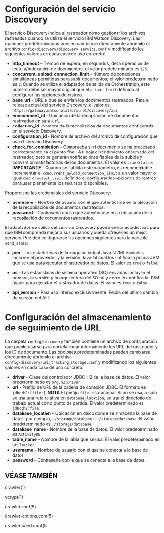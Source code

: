 # Configuración del servicio Discovery
El servicio Discovery indica al rastreador cómo gestionar los archivos rastreados cuando se utiliza el servicio IBM Watson Discovery. Las opciones predeterminadas pueden cambiarse directamente abriendo el archivo `config/discovery/discovery_service.conf` y modificando los siguientes valores en cada caso de uso concreto:

*  **http_timeout** – Tiempo de espera, en segundos, de la operación de lectura/indexación de documentos; el valor predeterminado es `125`.
*  **concurrent_upload_connection_limit** - Número de conexiones simultáneas permitidas para subir documentos; el valor predeterminado es `2`. Cuando se utiliza el adaptador de salida de Orchestration, este número debe ser mayor o igual que el `output_limit` definido al configurar las opciones de rastreo.
*  **base_url** - URL al que se envían los documentos rastreados. Para el release actual del servicio Discovery, el valor es `https://gateway.watsonplatform.net/discovery/api`.
*  **environment_id** - Ubicación de la recopilación de documentos rastreados en `base-url`.
*  **collection_id** -Nombre de la recopilación de documentos configurada en el servicio Discovery.
*  **configuration_id** - Nombre de archivo del archivo de configuración que usa el servicio Discovery.
*  **check_for_completion** - Comprueba si el documento se ha procesado correctamente en el punto final. Así baja el rendimiento observado del rastreador, pero se generan notificaciones fiables de la subida y conversión satisfactorias de los documentos. El valor es `true` o `false`.  
**IMPORTANTE** - Cuando se habilita este parámetro, es recomendable incrementar el `concurrent_upload_connection_limit` a un valor mayor o igual que el `output_limit` definido al configurar las opciones de rastreo para usar plenamente los recursos disponibles.

Proporcione las credenciales del servicio Discovery:
*  **username** - Nombre de usuario con el que autenticarse en la ubicación de la recopilación de documentos rastreados.
*  **password** - Contraseña con la que autenticarse en la ubicación de la recopilación de documentos rastreados.

El adaptador de salida del servicio Discovery puede enviar estadísticas para que IBM comprenda mejor a sus usuarios y pueda ofrecerles un mejor servicio. Pue den configurarse las opciones siguientes para la variable `send_stats`:
*  **jvm** – Las estadísticas de la máquina virtual Java (JVM) enviadas incluyen el proveedor y la versión Java tal cual los notifica la propia JVM que se usa para ejecutar el rastreador de datos. El valor es `true` o `false`.
*  **os** - Las estadísticas de sistema operativo (SO) enviadas incluyen el nombre, la versión y la arquitectura del SO tal y como los notifica la JVM usada para ejecutar el rastreador de datos. El valor es `true` o `false`.

*  **api_version** - Para uso interno exclusivamente. Fecha del último cambio de versión del API.

# Configuración del almacenamiento de seguimiento de URL
La carpeta `config/discovery` también contiene un archivo de configuración que puede usarse para correlacionar internamente los URL del rastreador y los ID de documento. Las opciones predeterminadas pueden cambiarse directamente abriendo el archivo `config/discovery/uri_tracking_storage.conf` y modificando los siguientes valores en cada caso de uso concreto:

*  **driver** - Clase del controlador JDBC H2 de la base de datos. El valor predeterminado es `org.h2.Driver`
*  **url** - Prefijo de URL de la cadena de conexión JDBC. El formato es `jdbc:h2:[file:]`. **NOTA** El prefijo `file:` es opcional. Si no se usa, o solo se usa una ruta relativa en `database_location`, se usa el directorio de trabajo actual como punto de partida. El valor predeterminado es `jdbc:h2:file:`
*  **database_location** - Ubicación en disco donde se almacena la base de datos, por ejemplo, `./storage/database` o `~/storage/database`. El valor predeterminado es `./storage/database`
*  **database_name** - Nombre de la base de datos. El valor predeterminado es `ActivityDB`
*  **table_name** - Nombre de la tabla que se usa. El valor predeterminado es `UriTracker`
*  **username** - Nombre de usuario con el que se conecta a la base de datos.
*  **password** - Contraseña con la que se conecta a la base de datos.

## VÉASE TAMBIÉN

crawler(1)

vcrypt(1)

crawler.conf(5)

crawler-options.conf(5)

crawler-seed.conf(5)
